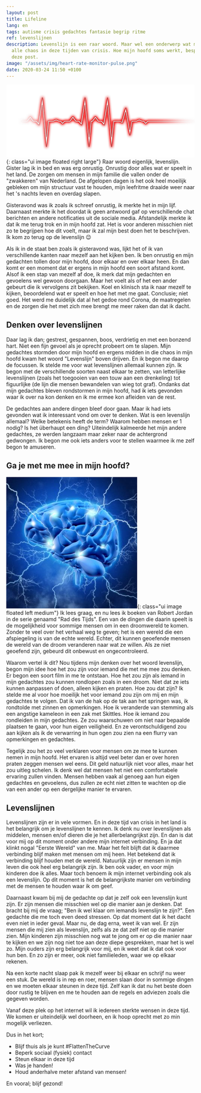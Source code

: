 ```yaml
---
layout: post
title: Lifeline
lang: en
tags: autisme crisis gedachtes fantasie begrip ritme
ref: levenslijnen
description: Levenslijn is een raar woord. Maar wel een onderwerp wat me afleid van
  alle chaos in deze tijden van crisis. Hoe mijn hoofd soms werkt, bespreek ik in
  deze post.
image: "/assets/img/heart-rate-monitor-pulse.png"
date: 2020-03-24 11:50 +0100
---
```

![Levenslijn](/assets/img/heart-rate-monitor-pulse.png){: class="ui image floated right large"}
Raar woord eigenlijk, levenslijn. Gister lag ik in bed en was erg onrustig. Onrustig door alles wat er speelt in het land. De zorgen om mensen in mijn familie die vallen onder de "zwakkeren" van Nederland. De afgelopen dagen is het ook heel moeilijk gebleken om mijn structuur vast te houden, mijn leefritme draaide weer naar het 's nachts leven en overdag slapen.

Gisteravond was ik zoals ik schreef onrustig, ik merkte het in mijn lijf. Daarnaast merkte ik het doordat ik geen antwoord gaf op verschillende chat berichten en andere notificaties uit de sociale media. Afstandelijk merkte ik dat ik me terug trok en in mijn hoofd zat. Het is voor anderen misschien niet zo te begrijpen hoe dit voelt, maar ik zal mijn best doen het te beschrijven. Ik kom zo terug op de levenslijn :wink:

Als ik in de staat ben zoals ik gisteravond was, lijkt het of ik van verschillende kanten naar mezelf aan het kijken ben. Ik ben onrustig en mijn gedachten tollen door mijn hoofd, door elkaar en over elkaar heen. En dan komt er een moment dat er ergens in mijn hoofd een soort afstand komt. Alsof ik een stap van mezelf af doe, ik merk dat mijn gedachten en gevoelens wel gewoon doorgaan. Maar het voelt als of het een ander gebeurt die ik vervolgens zit bekijken. Koel en klinisch sta ik naar mezelf te kijken, beoordelend wat er speelt en hoe het met me gaat. Conclusie; niet goed. Het werd me duidelijk dat al het gedoe rond Corona, de maatregelen en de zorgen die het met zich mee brengt me meer raken dan dat ik dacht.

## Denken over levenslijnen

Daar lag ik dan; gestrest, gespannen, boos, verdrietig en met een bonzend hart. Niet een fijn gevoel als je oprecht probeert om te slapen. Mijn gedachtes stormden door mijn hoofd en ergens midden in die chaos in mijn hoofd kwam het woord "Levenslijn" boven drijven. En ik begon me daarop de focussen. Ik stelde me voor wat levenslijnen allemaal kunnen zijn. Ik begon met de verschillende soorten naast elkaar te zetten, van letterlijke levenslijnen (zoals het toegooien van een touw aan een drenkeling) tot figuurlijke (de lijn die mensen bewandelen van wieg tot graf). Ondanks dat mijn gedachtes bleven rondstormen in mijn hoofd, had ik iets gevonden waar ik over na kon denken en ik me ermee kon afleiden van de rest.

De gedachtes aan andere dingen bleef door gaan. Maar ik had iets gevonden wat ik interessant vond om over te denken. Wat is een levenslijn allemaal? Welke betekenis heeft de term? Waarom hebben mensen er 1 nodig? Is het überhaupt een ding? Uiteindelijk kalmeerde het mijn andere gedachtes, ze werden langzaam maar zeker naar de achtergrond gedwongen. Ik begon me ook iets anders voor te stellen waarmee ik me zelf begon te amuseren.

## Ga je met me mee in mijn hoofd?
![In mijn hoofd](/assets/img/a-blue-brain-with-lightning-bolts.jpg){: class="ui image floated left medium"}
Ik lees graag, en nu lees ik boeken van Robert Jordan in de serie genaamd "Rad des Tijds". Een van de dingen die daarin speelt is de mogelijkheid voor sommige mensen om in een droomwereld te komen. Zonder te veel over het verhaal weg te geven; het is een wereld die een afspiegeling is van de echte wereld. Echter, dit kunnen geoefende mensen de wereld van de droom veranderen naar wat ze willen. Als ze niet geoefend zijn, gebeurd dit onbewust en ongecontroleerd.

Waarom vertel ik dit? Nou tijdens mijn denken over het woord levenslijn, begon mijn idee hoe het zou zijn voor iemand die met me mee zou denken. Er begon een soort film in me te ontstaan. Hoe het zou zijn als iemand in mijn gedachtes zou kunnen rondlopen zoals in een droom. Niet dat ze iets kunnen aanpassen of doen, alleen kijken en praten. Hoe zou dat zijn? Ik stelde me al voor hoe moeilijk het voor iemand zou zijn om mij en mijn gedachtes te volgen. Dat ik van de hak op de tak aan het springen was, ik rondtolde met zinnen en opmerkingen. Hoe ik veranderde van stemming als een angstige kameleon in een zak met Skittles. Hoe ik iemand zou rondleiden in mijn gedachtes. Ze zou waarschuwen om niet naar bepaalde plaatsen te gaan, voor hun eigen veiligheid. En ze verontschuldigend zou aan kijken als ik de verwarring in hun ogen zou zien na een flurry van opmerkingen en gedachtes.

Tegelijk zou het zo veel verklaren voor mensen om ze mee te kunnen nemen in mijn hoofd. Het ervaren is altijd veel beter dan er over horen praten zeggen mensen wel eens. Dit geld natuurlijk niet voor alles, maar het zou uitleg schelen. Ik denk wel dat mensen het niet een comfortabele ervaring zullen vinden. Mensen hebben vaak al genoeg aan hun eigen gedachtes en gevoelens, dus zullen ze echt niet zitten te wachten op die van een ander op een dergelijke manier te ervaren.

## Levenslijnen

Levenslijnen zijn er in vele vormen. En in deze tijd van crisis in het land is het belangrijk om je levenslijnen te kennen. Ik denk nu over levenslijnen als middelen, mensen en/of dieren die je het allerbelangrijkst zijn. En dan is dat voor mij op dit moment onder andere mijn internet verbinding. En ja dat klinkt nogal "Eerste Wereld" van me. Maar het feit blijft dat ik daarmee verbinding blijf maken met mensen om mij heen. Het betekend dat ik verbinding blijf houden met de wereld. Natuurlijk zijn er mensen in mijn leven die ook heel erg belangrijk zijn. Ik ben ook vader, en voor mijn kinderen doe ik alles. Maar toch benoem ik mijn internet verbinding ook als een levenslijn. Op dit moment is het de belangrijkste manier om verbinding met de mensen te houden waar ik om geef.

Daarnaast kwam bij mij de gedachte op dat je zelf ook een levenslijn kunt zijn. Er zijn mensen die misschien wel op die manier aan je denken. Dat bracht bij mij de vraag; "Ben ik wel klaar om iemands levenslijn te zijn?". Een gedachte die me toch even deed stressen. Op dat moment dat ik het dacht even niet in ieder geval. Maar nu, de dag erna, weet ik van wel. Er zijn mensen die mij zien als levenslijn, zelfs als ze dat zelf niet op die manier zien. Mijn kinderen zijn misschien nog wat te jong om er op die manier naar te kijken en we zijn nog niet toe aan deze diepe gesprekken, maar het is wel zo. Mijn ouders zijn erg belangrijk voor mij, en ik weet dat ik dat ook voor hun ben. En zo zijn er meer, ook niet familieleden, waar we op elkaar rekenen.

Na een korte nacht slaap pak ik mezelf weer bij elkaar en schrijf nu weer een stuk. De wereld is in rep en roer, mensen slaan door in sommige dingen en we moeten elkaar steunen in deze tijd. Zelf kan ik dat nu het beste doen door rustig te blijven en me te houden aan de regels en adviezen zoals die gegeven worden.

Vanaf deze plek op het internet wil ik iedereen sterkte wensen in deze tijd. We komen er uiteindelijk wel doorheen, en ik hoop oprecht met zo min mogelijk verliezen.

Dus in het kort;

- Blijf thuis als je kunt #FlattenTheCurve
- Beperk sociaal (fysiek) contact
- Steun elkaar in deze tijd
- Was je handen!
- Houd anderhalve meter afstand van mensen!

En vooral; blijf gezond!
